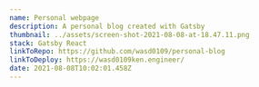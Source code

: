 ```yaml
---
name: Personal webpage
description: A personal blog created with Gatsby
thumbnail: ../assets/screen-shot-2021-08-08-at-18.47.11.png
stack: Gatsby React
linkToRepo: https://github.com/wasd0109/personal-blog
linkToDeploy: https://wasd0109ken.engineer/
date: 2021-08-08T10:02:01.458Z
---
```

